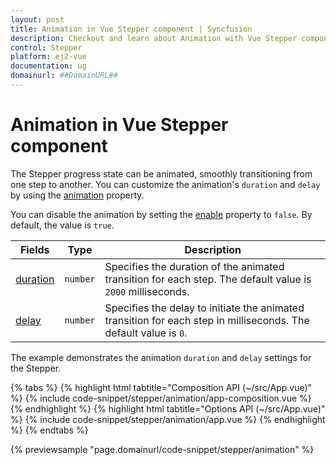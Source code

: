 ```yaml
---
layout: post
title: Animation in Vue Stepper component | Syncfusion
description: Checkout and learn about Animation with Vue Stepper component of Syncfusion Essential JS 2 and more.
control: Stepper 
platform: ej2-vue
documentation: ug
domainurl: ##DomainURL##
---
```


# Animation in Vue Stepper component

The Stepper progress state can be animated, smoothly transitioning from one step to another. You can customize the animation's `duration` and `delay` by using the [animation](https://ej2.syncfusion.com/vue/documentation/api/stepper/stepperModel/#animation) property.

You can disable the animation by setting the [enable](https://ej2.syncfusion.com/vue/documentation/api/stepper/animation/#enable) property to `false`. By default, the value is `true`.

| Fields | Type | Description |
|------|------|-------------|
| [duration](https://ej2.syncfusion.com/vue/documentation/api/stepper/animation/#duration) | `number` | Specifies the duration of the animated transition for each step. The default value is `2000` milliseconds. |
| [delay](https://ej2.syncfusion.com/vue/documentation/api/stepper/animation/#delay) | `number` | Specifies the delay to initiate the animated transition for each step in milliseconds. The default value is `0`. |

The example demonstrates the animation `duration` and `delay` settings for the Stepper.

{% tabs %}
{% highlight html tabtitle="Composition API (~/src/App.vue)" %}
{% include code-snippet/stepper/animation/app-composition.vue %}
{% endhighlight %}
{% highlight html tabtitle="Options API (~/src/App.vue)" %}
{% include code-snippet/stepper/animation/app.vue %}
{% endhighlight %}
{% endtabs %}

{% previewsample "page.domainurl/code-snippet/stepper/animation" %}